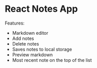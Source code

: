 # React Notes App

Features:

- Markdown editor
- Add notes
- Delete notes
- Saves notes to local storage
- Preview markdown
- Most recent note on the top of the list
